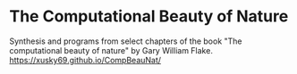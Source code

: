# The Computational Beauty of Nature
Synthesis and programs from select chapters of the book "The computational beauty of nature"  by Gary William Flake.
https://xusky69.github.io/CompBeauNat/
